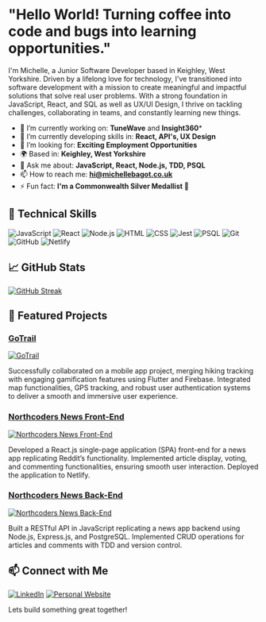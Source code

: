 # "Hello World! Turning coffee into code and bugs into learning opportunities." 

I'm Michelle, a Junior Software Developer based in Keighley, West Yorkshire. Driven by a lifelong love for technology, I've transitioned into software development with a mission to create meaningful and impactful solutions that solve real user problems. With a strong foundation in JavaScript, React, and SQL as well as UX/UI Design, I thrive on tackling challenges, collaborating in teams, and constantly learning new things.

- 🔭 I’m currently working on: **TuneWave** and **Insight360***
- 🌱 I’m currently developing skills in: **React, API's, UX Design**
- 👯 I’m looking for: **Exciting Employment Opportunities**
- 🌍 Based in: **Keighley, West Yorkshire**
- 💬 Ask me about: **JavaScript, React, Node.js, TDD, PSQL**
- 📫 How to reach me: **hi@michellebagot.co.uk**
- ⚡ Fun fact: **I'm a Commonwealth Silver Medallist 🥈**

## 🚀 Technical Skills

![JavaScript](https://img.shields.io/badge/-JavaScript-F7DF1E?style=for-the-badge&logo=javascript&logoColor=black)
![React](https://img.shields.io/badge/-React-61DAFB?style=for-the-badge&logo=react&logoColor=black)
![Node.js](https://img.shields.io/badge/-Node.js-339933?style=for-the-badge&logo=node.js&logoColor=white)
![HTML](https://img.shields.io/badge/-HTML5-E34F26?style=for-the-badge&logo=html5&logoColor=white)
![CSS](https://img.shields.io/badge/-CSS3-1572B6?style=for-the-badge&logo=css3&logoColor=white)
![Jest](https://img.shields.io/badge/-Jest-F48120?style=for-the-badge&logo=Jest&logoColor=white)
![PSQL](https://img.shields.io/badge/-PSQL-4479A1?style=for-the-badge&logo=postgresql&logoColor=white)
![Git](https://img.shields.io/badge/-Git-F05032?style=for-the-badge&logo=git&logoColor=white)
![GitHub](https://img.shields.io/badge/-GitHub-181717?style=for-the-badge&logo=github&logoColor=white)
![Netlify](https://img.shields.io/badge/-Netlify-00C7B7?style=for-the-badge&logo=netlify&logoColor=white)


## 📈 GitHub Stats

[![GitHub Streak](https://streak-stats.demolab.com/?user=Michellebagot&theme=radical)](https://git.io/streak-stats)

## 📝 Featured Projects

### [GoTrail](https://github.com/michellebagot/GoTrail)
[![GoTrail](https://img.shields.io/badge/Flutter%20%7C%20Firebase-brightgreen?style=for-the-badge)](https://github.com/michellebagot/GoTrail)

Successfully collaborated on a mobile app project, merging hiking tracking with engaging gamification features using Flutter and Firebase. Integrated map functionalities, GPS tracking, and robust user authentication systems to deliver a smooth and immersive user experience.

### [Northcoders News Front-End](https://github.com/michellebagot/northcoders-news-front-end)
[![Northcoders News Front-End](https://img.shields.io/badge/-React%20%7C%20Netlify-blue?style=for-the-badge)](https://github.com/michellebagot/northcoders-news-front-end)

Developed a React.js single-page application (SPA) front-end for a news app replicating Reddit’s functionality. Implemented article display, voting, and commenting functionalities, ensuring smooth user interaction. Deployed the application to Netlify.

### [Northcoders News Back-End](https://github.com/michellebagot/northcoders-news-back-end)
[![Northcoders News Back-End](https://img.shields.io/badge/-Node.js%20%7C%20Express.js%20%7C%20PostgreSQL-green?style=for-the-badge)](https://github.com/michellebagot/northcoders-news-back-end)

Built a RESTful API in JavaScript replicating a news app backend using Node.js, Express.js, and PostgreSQL. Implemented CRUD operations for articles and comments with TDD and version control.


## 📫 Connect with Me

[![LinkedIn](https://img.shields.io/badge/-LinkedIn-0077B5?style=for-the-badge&logo=linkedin&logoColor=white)](https://www.linkedin.com/in/michellebagot/)
[![Personal Website](https://img.shields.io/badge/-Website-000000?style=for-the-badge&logo=About.me&logoColor=white)](https://michellebagot.co.uk)

Lets build something great together!

